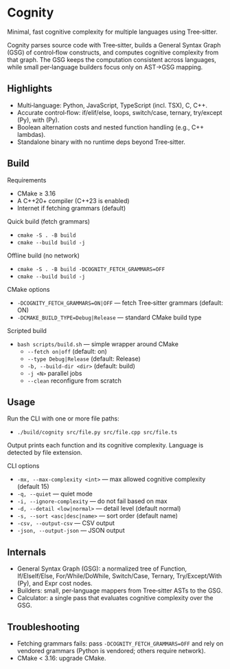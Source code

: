 # Cognity

Minimal, fast cognitive complexity for multiple languages using Tree‑sitter.

Cognity parses source code with Tree‑sitter, builds a General Syntax Graph (GSG) of control‑flow constructs, and computes cognitive complexity from that graph. The GSG keeps the computation consistent across languages, while small per‑language builders focus only on AST→GSG mapping.

## Highlights
- Multi‑language: Python, JavaScript, TypeScript (incl. TSX), C, C++.
- Accurate control‑flow: if/elif/else, loops, switch/case, ternary, try/except (Py), with (Py).
- Boolean alternation costs and nested function handling (e.g., C++ lambdas).
- Standalone binary with no runtime deps beyond Tree‑sitter.

## Build

Requirements
- CMake ≥ 3.16
- A C++20+ compiler (C++23 is enabled)
- Internet if fetching grammars (default)

Quick build (fetch grammars)
- `cmake -S . -B build`
- `cmake --build build -j`

Offline build (no network)
- `cmake -S . -B build -DCOGNITY_FETCH_GRAMMARS=OFF`
- `cmake --build build -j`

CMake options
- `-DCOGNITY_FETCH_GRAMMARS=ON|OFF` — fetch Tree‑sitter grammars (default: ON)
- `-DCMAKE_BUILD_TYPE=Debug|Release` — standard CMake build type

Scripted build
- `bash scripts/build.sh` — simple wrapper around CMake
  - `--fetch on|off` (default: on)
  - `--type Debug|Release` (default: Release)
  - `-b, --build-dir <dir>` (default: build)
  - `-j <N>` parallel jobs
  - `--clean` reconfigure from scratch

## Usage

Run the CLI with one or more file paths:
- `./build/cognity src/file.py src/file.cpp src/file.ts`

Output prints each function and its cognitive complexity. Language is detected by file extension.

CLI options
- `-mx, --max-complexity <int>` — max allowed cognitive complexity (default 15)
- `-q, --quiet` — quiet mode
- `-i, --ignore-complexity` — do not fail based on max
- `-d, --detail <low|normal>` — detail level (default normal)
- `-s, --sort <asc|desc|name>` — sort order (default name)
- `-csv, --output-csv` — CSV output
- `-json, --output-json` — JSON output

## Internals
- General Syntax Graph (GSG): a normalized tree of Function, If/ElseIf/Else, For/While/DoWhile, Switch/Case, Ternary, Try/Except/With (Py), and Expr cost nodes.
- Builders: small, per‑language mappers from Tree‑sitter ASTs to the GSG.
- Calculator: a single pass that evaluates cognitive complexity over the GSG.

## Troubleshooting
- Fetching grammars fails: pass `-DCOGNITY_FETCH_GRAMMARS=OFF` and rely on vendored grammars (Python is vendored; others require network).
- CMake < 3.16: upgrade CMake.
